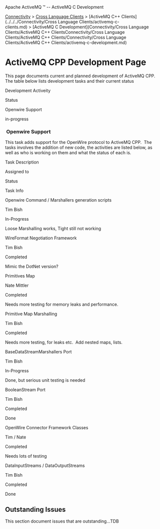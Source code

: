 Apache ActiveMQ ™ -- ActiveMQ C Development 

[Connectivity](../../../connectivity.md) > [Cross Language Clients](../../../Connectivity/cross-language-clients.md) > [ActiveMQ C++ Clients](../../../Connectivity/Cross Language Clients/activemq-c-clients.md) > [ActiveMQ C Development](Connectivity/Cross Language Clients/ActiveMQ C++ ClientsConnectivity/Cross Language Clients/ActiveMQ C++ Clients/Connectivity/Cross Language Clients/ActiveMQ C++ Clients/activemq-c-development.md)


ActiveMQ CPP Development Page
=============================

This page documents current and planned development of ActiveMQ CPP.  The table below lists development tasks and their current status

Development Activeity  

Status  

Openwire Support  

in-progress  

###  Openwire Support

This task adds support for the OpenWire protocol to ActiveMQ CPP.  The tasks involves the addition of new code, the activities are listed below, as well as who is working on them and what the status of each is.

Task Description  

Assigned to  

Status  

Task Info  

Openwire Command / Marshallers generation scripts  

Tim Bish  

In-Progress  

Loose Marshalling works, Tight still not working  

WireFormat Negotiation Framework  

Tim Bish  

Completed  

Mimic the DotNet version?  

Primitives Map  

Nate Mittler  

Completed

Needs more testing for memory leaks and performance.  

Primitive Map Marshalling  

Tim Bish  

Completed  

Needs more testing, for leaks etc.  Add nested maps, lists.  

BaseDataStreamMarshallers Port  

Tim Bish  

In-Progress  

Done, but serious unit testing is needed  

BooleanStream Port  

Tim Bish  

Completed  

Done  

OpenWire Connector Framework Classes  

Tim / Nate  

Completed  

Needs lots of testing  

DataInputStreams / DataOutputStreams  

Tim Bish  

Completed  

Done

Outstanding Issues
------------------

This section document issues that are outstanding...TDB

